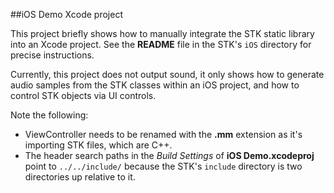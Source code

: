 ##iOS Demo Xcode project

This project briefly shows how to manually integrate the STK static library into an Xcode project. See the **README** file in the STK's `iOS` directory for precise instructions.

Currently, this project does not output sound, it only shows how to generate audio samples from the STK classes within an iOS project, and how to control STK objects via UI controls.

Note the following:

 * ViewController needs to be renamed with the **.mm** extension as it's importing STK files, which are C++.
 * The header search paths in the *Build Settings* of **iOS Demo.xcodeproj** point to `../../include/` because the STK's `include` directory is two directories up relative to it.